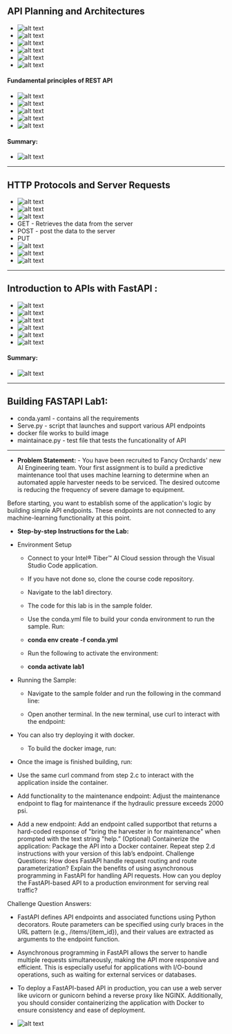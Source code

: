 ## API Planning and Architecture​s

- ![alt text](assets/APIPlanning.png)
- ![alt text](assets/API.png) 
- ![alt text](assets/MLPipelineAPI.png) 
- ![alt text](assets/APIEventDriven.png)
- ![alt text](assets/SimpleLayred.png)
- ![alt text](assets/REST_API.png)

#### Fundamental principles of REST API 
- ![alt text](assets/client-server.png)
- ![alt text](assets/stateless.png)
- ![alt text](assets/cacheable.png) 
- ![alt text](assets/layered.png) 
- ![alt text](assets/RESTApplication.png)

#### Summary:
- ![alt text](assets/REST_Summary.png)

---
## HTTP Protocols and Server Requests

- ![alt text](assets/HTTP.png) 
- ![alt text](assets/HTTP1.png)
- ![alt text](assets/Protocols.png)
- GET - Retrieves the data from the server
- POST - post the data to the server
- PUT 
- ![alt text](assets/put.png)
- ![alt text](assets/header.png)
- ![alt text](assets/optimization.png)


---
## Introduction to APIs with FastAPI :
- ![alt text](assets/FastAPI.png)
- ![alt text](assets/FastAPI1.png)
- ![alt text](assets/modelServingApi.png) 
- ![alt text](assets/dataAPI.png)
- ![alt text](assets/BatchProcessing.png)
- ![alt text](assets/RealTime.png)
#### Summary:
- ![alt text](assets/SummaryFASTAPI.png)

---
## Building FASTAPI Lab1:
- conda.yaml - contains all the requirements
- Serve.py - script that launches and support various API endpoints
- docker file works to build image 
- maintainace.py - test file that tests the funcationality of API 

---
- **Problem Statement:** - You have been recruited to Fancy Orchards' new AI Engineering team. Your first assignment is to build a predictive maintenance tool that uses machine learning to determine when an automated apple harvester needs to be serviced. The desired outcome is reducing the frequency of severe damage to equipment.

Before starting, you want to establish some of the application's logic by building simple API endpoints. These endpoints are not connected to any machine-learning functionality at this point.
- **Step-by-step Instructions for the Lab:**
- Environment Setup
    - Connect to your Intel® Tiber™ AI Cloud session through the Visual Studio Code application.
    - If you have not done so, clone the course code repository.
    - Navigate to the lab1 directory.
    - The code for this lab is in the sample folder.
    - Use the conda.yml file to build your conda environment to run the sample. Run:
    - **conda env create -f conda.yml**

    - Run the following to activate the environment:
    - **conda activate lab1**
- Running the Sample: 
  - Navigate to the sample folder and run the following in the command line:

  - Open another terminal. In the new terminal, use curl to interact with the endpoint:

- You can also try deploying it with docker.
  - To build the docker image, run:

- Once the image is finished building, run:

- Use the same curl command from step 2.c to interact with the application inside the container.
- Add functionality to the maintenance endpoint: Adjust the maintenance endpoint to flag for maintenance if the hydraulic pressure exceeds 2000 psi.
- Add a new endpoint: Add an endpoint called supportbot that returns a hard-coded response of "bring the harvester in for maintenance" when prompted with the text string "help.”
(Optional) Containerize the application: Package the API into a Docker container.
Repeat step 2.d instructions with your version of this lab’s endpoint.
Challenge Questions:
How does FastAPI handle request routing and route parameterization?
Explain the benefits of using asynchronous programming in FastAPI for handling API requests.
How can you deploy the FastAPI-based API to a production environment for serving real traffic?
 

Challenge Question Answers:
- FastAPI defines API endpoints and associated functions using Python decorators. Route parameters can be specified using curly braces in the URL pattern (e.g., /items/{item_id}), and their values are extracted as arguments to the endpoint function.
- Asynchronous programming in FastAPI allows the server to handle multiple requests simultaneously, making the API more responsive and efficient. This is especially useful for applications with I/O-bound operations, such as waiting for external services or databases.
- To deploy a FastAPI-based API in production, you can use a web server like uvicorn or gunicorn behind a reverse proxy like NGINX. Additionally, you should consider containerizing the application with Docker to ensure consistency and ease of deployment.

- ![alt text](assets/setup.png)